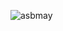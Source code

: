 ![asbmay](https://github.com/yuankong666/Ultimate-RAT-Collection/assets/128066597/2d2a58ae-eb45-492c-8c31-e357f10ddaab)

